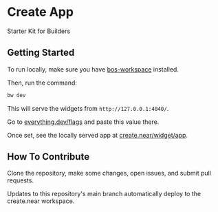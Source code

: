 # Create App

Starter Kit for Builders

## Getting Started 

To run locally, make sure you have [bos-workspace](https://github.com/sekaiking/bos-workspace) installed.

Then, run the command:

```bash
bw dev
```

This will serve the widgets from `http://127.0.0.1:4040/`.

Go to [everything.dev/flags](https://everything.dev) and paste this value there.

Once set, see the locally served app at [create.near/widget/app](https://everything.dev/create.near/widget/app).


## How To Contribute

Clone the repository, make some changes, open issues, and submit pull requests.

Updates to this repository's main branch automatically deploy to the create.near workspace.

